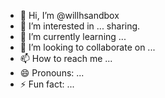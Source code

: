 - 👋 Hi, I’m @willhsandbox
- 👀 I’m interested in ... sharing.
- 🌱 I’m currently learning ...
- 💞️ I’m looking to collaborate on ...
- 📫 How to reach me ...
- 😄 Pronouns: ...
- ⚡ Fun fact: ...
